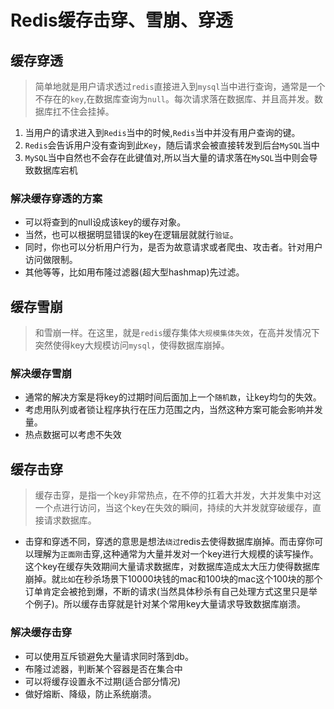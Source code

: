 # Redis缓存击穿、雪崩、穿透

## 缓存穿透

> 简单地就是用户请求透过`redis`直接进入到`mysql`当中进行查询，通常是一个不存在的`key`,在数据库查询为`null`。每次请求落在数据库、并且高并发。数据库扛不住会挂掉。

1. 当用户的请求进入到`Redis`当中的时候,`Redis`当中并没有用户查询的键。
2. `Redis`会告诉用户没有查询到此`Key`，随后请求会被直接转发到后台`MySQL`当中
3. `MySQL`当中自然也不会存在此键值对,所以当大量的请求落在`MySQL`当中则会导致数据库宕机

### 解决缓存穿透的方案

- 可以将查到的null设成该key的缓存对象。
- 当然，也可以根据明显错误的key在逻辑层就就行`验证`。
- 同时，你也可以分析用户行为，是否为故意请求或者爬虫、攻击者。针对用户访问做限制。
- 其他等等，比如用布隆过滤器(超大型hashmap)先过滤。

## 缓存雪崩

> 和雪崩一样。在这里，就是`redis`缓存集体`大规模集体失效`，在高并发情况下突然使得key大规模访问`mysql`，使得数据库崩掉。

### 解决缓存雪崩

- 通常的解决方案是将key的过期时间后面加上一个`随机数`，让key均匀的失效。
- 考虑用队列或者锁让程序执行在压力范围之内，当然这种方案可能会影响并发量。
- 热点数据可以考虑不失效

## 缓存击穿

> 缓存击穿，是指一个key非常热点，在不停的扛着大并发，大并发集中对这一个点进行访问，当这个key在失效的瞬间，持续的大并发就穿破缓存，直接请求数据库。

- 击穿和穿透不同，穿透的意思是想法`绕过`redis去使得数据库崩掉。而击穿你可以理解为`正面刚`击穿,这种通常为大量并发对一个key进行大规模的读写操作。这个key在缓存失效期间大量请求数据库，对数据库造成太大压力使得数据库崩掉。就`比如`在秒杀场景下10000块钱的mac和100块的mac这个100块的那个订单肯定会被抢到爆，不断的请求(当然具体秒杀有自己处理方式这里只是举个例子)。所以缓存击穿就是针对某个常用key大量请求导致数据库崩溃。

### 解决缓存击穿

- 可以使用互斥锁避免大量请求同时落到db。
- 布隆过滤器，判断某个容器是否在集合中
- 可以将缓存设置永不过期(适合部分情况)
- 做好熔断、降级，防止系统崩溃。
